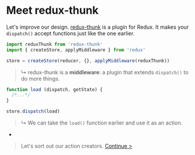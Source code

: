 # Meet redux-thunk

Let's improve our design. [redux-thunk](https://www.npmjs.com/package/redux-thunk) is a plugin for Redux. It makes your `dispatch()` accept functions just like the one earlier.

```js
import reduxThunk from 'redux-thunk'
import { createStore, applyMiddleware } from 'redux'

store = createStore(reducer, {}, applyMiddleware(reduxThunk))
```

> ↳ redux-thunk is a **middleware**: a plugin that extends `dispatch()` to do more things.

```js
function load (dispatch, getState) {
  /*...*/
}

store.dispatch(load)
```

> ↳ We can take the `load()` function earlier and use it as an action.

-

> Let's sort out our action creators. [Continue >](action-creators.md)
